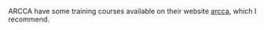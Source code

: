 ARCCA have some training courses available on their website [arcca](https://arcca.github.io), which I recommend.
